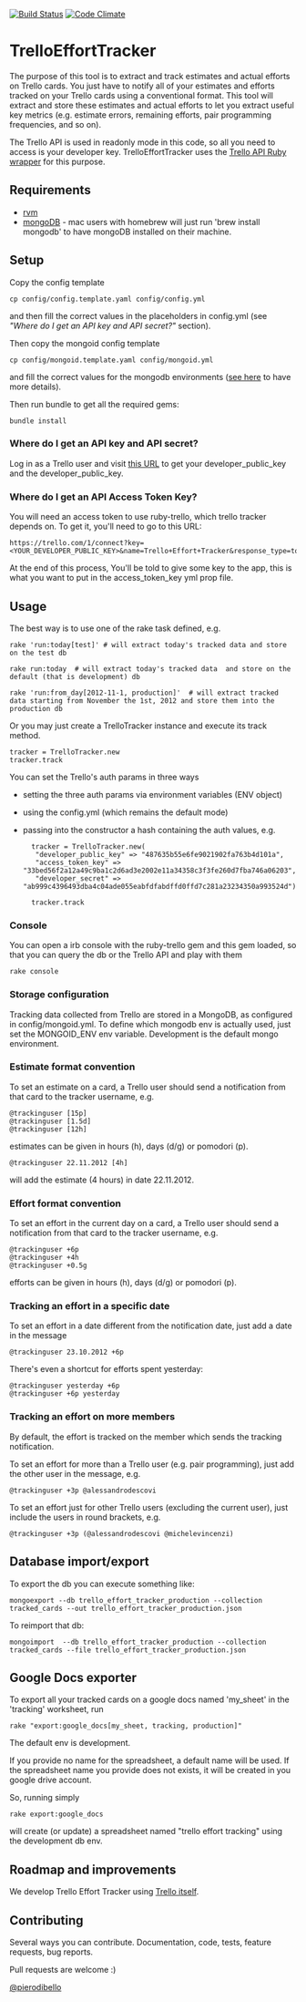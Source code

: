 [![Build Status](https://secure.travis-ci.org/xpepper/trello_effort_tracker.png)](http://travis-ci.org/xpepper/trello_effort_tracker)
[![Code Climate](https://codeclimate.com/badge.png)](https://codeclimate.com/github/xpepper/trello_effort_tracker)

# TrelloEffortTracker

The purpose of this tool is to extract and track estimates and actual efforts on Trello cards.
You just have to notify all of your estimates and efforts tracked on your Trello cards using a conventional format.
This tool will extract and store these estimates and actual efforts to let you extract useful key metrics (e.g. estimate errors, remaining efforts, pair programming frequencies, and so on).

The Trello API is used in readonly mode in this code, so all you need to access is your developer key.
TrelloEffortTracker uses the [Trello API Ruby wrapper](https://github.com/jeremytregunna/ruby-trello) for this purpose.

## Requirements
* [rvm](https://rvm.io/rvm/install/)
* [mongoDB](http://www.mongodb.org/) - mac users with homebrew will just run 'brew install mongodb' to have mongoDB installed on their machine.

## Setup
Copy the config template

    cp config/config.template.yaml config/config.yml

and then fill the correct values in the placeholders in config.yml (see _"Where do I get an API key and API secret?"_ section).

Then copy the mongoid config template

    cp config/mongoid.template.yaml config/mongoid.yml

and fill the correct values for the mongodb environments ([see here](http://mongoid.org/en/mongoid/docs/installation.html#configuration) to have more details).

Then run bundle to get all the required gems:

    bundle install

### Where do I get an API key and API secret?
Log in as a Trello user and visit [this URL](https://trello.com/1/appKey/generate) to get your developer\_public\_key and the developer\_public\_key.

### Where do I get an API Access Token Key?
You will need an access token to use ruby-trello, which trello tracker depends on. To get it, you'll need to go to this URL:

    https://trello.com/1/connect?key=<YOUR_DEVELOPER_PUBLIC_KEY>&name=Trello+Effort+Tracker&response_type=token&scope=read,write&expiration=never

At the end of this process, You'll be told to give some key to the app, this is what you want to put in the access\_token\_key yml prop file.

## Usage
The best way is to use one of the rake task defined, e.g.

    rake 'run:today[test]' # will extract today's tracked data and store on the test db

    rake run:today  # will extract today's tracked data  and store on the default (that is development) db

    rake 'run:from_day[2012-11-1, production]'  # will extract tracked data starting from November the 1st, 2012 and store them into the production db

Or you may just create a TrelloTracker instance and execute its track method.

    tracker = TrelloTracker.new
    tracker.track

You can set the Trello's auth params in three ways

* setting the three auth params via environment variables (ENV object)
* using the config.yml (which remains the default mode)
* passing into the constructor a hash containing the auth values, e.g.

        tracker = TrelloTracker.new(
         "developer_public_key" => "487635b55e6fe9021902fa763b4d101a",
         "access_token_key" => "33bed56f2a12a49c9ba1c2d6ad3e2002e11a34358c3f3fe260d7fba746a06203",
         "developer_secret" => "ab999c4396493dba4c04ade055eabfdfabdffd0ffd7c281a23234350a993524d")

        tracker.track

### Console
You can open a irb console with the ruby-trello gem and this gem loaded, so that you can query the db or the Trello API and play with them

    rake console


### Storage configuration
Tracking data collected from Trello are stored in a MongoDB, as configured in config/mongoid.yml.
To define which mongodb env is actually used, just set the MONGOID_ENV env variable. Development is the default mongo environment.

### Estimate format convention
To set an estimate on a card, a Trello user should send a notification from that card to the tracker username, e.g.

    @trackinguser [15p]
    @trackinguser [1.5d]
    @trackinguser [12h]

estimates can be given in hours (h), days (d/g) or pomodori (p).

    @trackinguser 22.11.2012 [4h]

will add the estimate (4 hours) in date 22.11.2012.

### Effort format convention
To set an effort in the current day on a card, a Trello user should send a notification from that card to the tracker username, e.g.

    @trackinguser +6p
    @trackinguser +4h
    @trackinguser +0.5g

efforts can be given in hours (h), days (d/g) or pomodori (p).

### Tracking an effort in a specific date
To set an effort in a date different from the notification date, just add a date in the message

    @trackinguser 23.10.2012 +6p

There's even a shortcut for efforts spent yesterday:

    @trackinguser yesterday +6p
    @trackinguser +6p yesterday

### Tracking an effort on more members
By default, the effort is tracked on the member which sends the tracking notification.

To set an effort for more than a Trello user (e.g. pair programming), just add the other user in the message, e.g.

    @trackinguser +3p @alessandrodescovi

To set an effort just for other Trello users (excluding the current user), just include the users in round brackets, e.g.

    @trackinguser +3p (@alessandrodescovi @michelevincenzi)

## Database import/export
To export the db you can execute something like:

    mongoexport --db trello_effort_tracker_production --collection tracked_cards --out trello_effort_tracker_production.json

To reimport that db:

    mongoimport  --db trello_effort_tracker_production --collection tracked_cards --file trello_effort_tracker_production.json

## Google Docs exporter
To export all your tracked cards on a google docs named 'my_sheet' in the 'tracking' worksheet, run

    rake "export:google_docs[my_sheet, tracking, production]"

The default env is development.

If you provide no name for the spreadsheet, a default name will be used.
If the spreadsheet name you provide does not exists, it will be created in you google drive account.

So, running simply

    rake export:google_docs
    
will create (or update) a spreadsheet named "trello effort tracking" using the development db env.


## Roadmap and improvements
We develop Trello Effort Tracker using [Trello itself](https://trello.com/board/trello-effort-tracker-roadmap/509c3228dcb1ac3f1c018791).

## Contributing

Several ways you can contribute. Documentation, code, tests, feature requests, bug reports.

Pull requests are welcome :)

[@pierodibello](http://twitter.com/pierodibello)